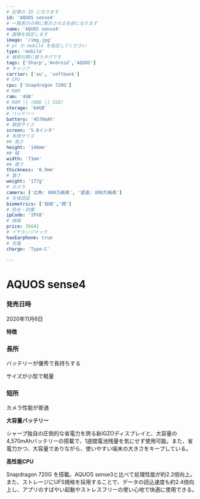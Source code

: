 ```yaml
---
# 記事の ID になります
id: 'AQUOS sense4'
# 一覧表示の時に表示される名前になります
name: 'AQUOS sense4'
# 画像を指定します
image: '/img.jpg'
# pc か mobile を指定してください
type: 'mobile'
# 検索の際に使うタグです
tags: ['Sharp','Android','AQUOS']
# キャリア
carrier: ['au', 'softbank']
# CPU
cpu: ['Snapdragon 720G']
# RAM
ram: '4GB'
# ROM || (HDD || SSD)
storage: '64GB'
# バッテリー
battery: '4570mAh'
# 画面サイズ
screen: '5.8インチ'
# 本体サイズ
## 高さ
height: '148mm'
## 幅
width: '71mm'
## 厚さ
thickness: '8.9mm'
# 重さ
weight: '177g'
# カメラ
camera: ['広角: 800万画素', '望遠: 800万画素']
# 生体認証
biometrics: ['指紋','顔']
# 防水・防塵
ipCode: 'IPX8'
# 価格
price: 35641
# イヤホンジャック
hasEarphone: true
# 充電
charge: 'Type-C'

---
```


# AQUOS sense4

### 発売日時
2020年11月6日
  
**特徴**

### 長所

バッテリーが優秀で長持ちする

サイズが小型で軽量

### 短所

カメラ性能が普通

**大容量バッテリー**

シャープ独自の圧倒的な省電力を誇る新IGZOディスプレイと、大容量の4,570mAhバッテリーの搭載で、1週間電池残量を気にせず使用可能。また、省電力かつ、大容量でありながら、使いやすい端末の大きさをキープしている。

**高性能CPU**

Snapdragon 720G を搭載。AQUOS sense3と比べて処理性能が約2.2倍向上。また、ストレージにUFS規格を採用することで、データの読込速度も約2.4倍向上し、アプリのすばやい起動やストレスフリーの使い心地で快適に使用できる。


